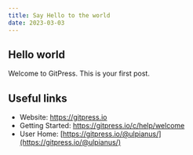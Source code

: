```yaml
---
title: Say Hello to the world
date: 2023-03-03
---
```


## Hello world

Welcome to GitPress. This is your first post.

## Useful links

- Website: https://gitpress.io
- Getting Started: https://gitpress.io/c/help/welcome
- User Home: [https://gitpress.io/@ulpianus/](https://gitpress.io/@ulpianus/)
